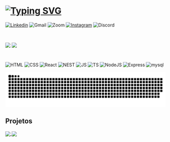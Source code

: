 # [![Typing SVG](https://readme-typing-svg.demolab.com?font=Fira+Code&size=40&duration=3000&pause=1000&color=9745F5&center=true&vCenter=true&random=false&width=700&height=65&lines=Hello%2C+my+name+is+Vinicios+++++++++++++++++++++;I'm+18+years+old;I'm+Full-Stack+Developer;I'm+from+Brazil;Welcome%3A)](https://git.io/typing-svg)


[![Linkedin](https://img.shields.io/badge/LinkedIn-0077B5?style=for-the-badge&logo=linkedin&logoColor=white)](https://www.linkedin.com/in/viniom/)
![Gmail](https://img.shields.io/badge/Gmail-D14836?style=for-the-badge&logo=gmail&logoColor=white)
![Zoom](https://img.shields.io/badge/Zoom-2D8CFF?style=for-the-badge&logo=zoom&logoColor=white)
[![Instagram](https://img.shields.io/badge/Instagram-E4405F?style=for-the-badge&logo=instagram&logoColor=white)](https://www.instagram.com/v1ni.kk/)
![Discord](https://img.shields.io/badge/Discord-%235865F2.svg?style=for-the-badge&logo=discord&logoColor=white)

</br>
<p>
<img align="center" width="430em" src="https://github-readme-stats.vercel.app/api?username=ViniOM&hide=contribs&theme=midnight-purple"/>
<img align="center" width=297em" src="https://github-readme-stats.vercel.app/api/top-langs/?username=ViniOM&layout=compact&theme=midnight-purple"/>
</p>

</br>

![HTML](https://img.shields.io/badge/HTML5-E34F26?style=for-the-badge&logo=html5&logoColor=white)
![CSS](https://img.shields.io/badge/CSS3-1572B6?style=for-the-badge&logo=css3&logoColor=white)
![React](https://img.shields.io/badge/React-20232A?style=for-the-badge&logo=react&logoColor=61DAFB)
![NEST](https://img.shields.io/badge/nestjs-E0234E?style=for-the-badge&logo=nestjs&logoColor=white)
![JS](https://img.shields.io/badge/JavaScript-F7DF1E?style=for-the-badge&logo=javascript&logoColor=black)
![TS](https://img.shields.io/badge/TypeScript-007ACC?style=for-the-badge&logo=typescript&logoColor=white)
![NodeJS](https://img.shields.io/badge/Node.js-43853D?style=for-the-badge&logo=node.js&logoColor=white)
![Express](https://img.shields.io/badge/Express.js-F7DF1E?style=for-the-badge)
![mysql](https://img.shields.io/badge/MySQL-015B85?style=for-the-badge&logo=mysql&logoColor=white)
<div>
  <picture>
    <source media="(prefers-color-scheme: dark)" srcset="https://raw.githubusercontent.com/ViniOM/ViniOM/output/github-contribution-grid-snake-dark.svg">
    <source media="(prefers-color-scheme: light)" srcset="https://raw.githubusercontent.com/ViniOM/ViniOM/output/github-contribution-grid-snake.svg">
    <img alt="github contribution grid snake animation" src="https://raw.githubusercontent.com/ViniOM/ViniOM/output/github-contribution-grid-snake.svg">
  </picture>
</div>

## Projetos

  <a href="https://github.com/ViniOM/projeto_final_bloco_01">
  <img align="center" width="340em" src="https://github-readme-stats.vercel.app/api/pin/?username=ViniOM&repo=projeto_final_bloco_01&theme=midnight-purple" />
</a>
<a href="https://paleteria-elgeladon.vercel.app/">
  <img align="center" width="397em" src="https://github-readme-stats.vercel.app/api/pin/?username=ViniOM&repo=Paleteria&theme=midnight-purple" />
</a>


